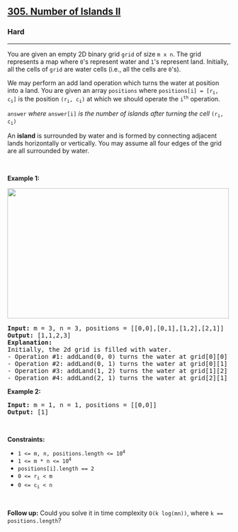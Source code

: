 <h2><a href="https://leetcode.com/problems/number-of-islands-ii/">305. Number of Islands II</a></h2><h3>Hard</h3><hr><div><p><font papago-translate="splitted">You are given an empty 2D binary grid </font><code>grid</code><font papago-translate="splitted"> of size </font><code>m x n</code><font papago-translate="splitted">. The grid represents a map where </font><code>0</code><font papago-translate="splitted">'s represent water and </font><code>1</code><font papago-translate="splitted">'s represent land. Initially, all the cells of </font><code>grid</code><font papago-translate="splitted"> are water cells (i.e., all the cells are </font><code>0</code><font papago-translate="splitted">'s).</font></p>

<p><font papago-translate="splitted">We may perform an add land operation which turns the water at position into a land. You are given an array </font><code>positions</code><font papago-translate="splitted"> where </font><code>positions[i] = [r<sub>i</sub>, c<sub>i</sub>]</code><font papago-translate="splitted"> is the position </font><code>(r<sub>i</sub>, c<sub>i</sub>)</code><font papago-translate="splitted"> at which we should operate the </font><code>i<sup>th</sup></code><font papago-translate="splitted"> operation.</font></p>

<p> <code>answer</code> <font papago-translate="splitted"><em>where</em></font> <code>answer[i]</code> <font papago-translate="splitted"><em>is the number of islands after turning the cell</em></font> <code>(r<sub>i</sub>, c<sub>i</sub>)</code> </p>

<p>An <strong>island</strong> is surrounded by water and is formed by connecting adjacent lands horizontally or vertically. You may assume all four edges of the grid are all surrounded by water.</p>

<p>&nbsp;</p>
<p><strong class="example">Example 1:</strong></p>
<img alt="" src="https://assets.leetcode.com/uploads/2021/03/10/tmp-grid.jpg" style="width: 500px; height: 294px;">
<pre><strong>Input:</strong> m = 3, n = 3, positions = [[0,0],[0,1],[1,2],[2,1]]
<strong>Output:</strong> [1,1,2,3]
<strong>Explanation:</strong>
Initially, the 2d grid is filled with water.
- Operation #1: addLand(0, 0) turns the water at grid[0][0] into a land. We have 1 island.
- Operation #2: addLand(0, 1) turns the water at grid[0][1] into a land. We still have 1 island.
- Operation #3: addLand(1, 2) turns the water at grid[1][2] into a land. We have 2 islands.
- Operation #4: addLand(2, 1) turns the water at grid[2][1] into a land. We have 3 islands.
</pre>

<p><strong class="example">Example 2:</strong></p>

<pre><strong>Input:</strong> m = 1, n = 1, positions = [[0,0]]
<strong>Output:</strong> [1]
</pre>

<p>&nbsp;</p>
<p><strong>Constraints:</strong></p>

<ul>
	<li><code>1 &lt;= m, n, positions.length &lt;= 10<sup>4</sup></code></li>
	<li><code>1 &lt;= m * n &lt;= 10<sup>4</sup></code></li>
	<li><code>positions[i].length == 2</code></li>
	<li><code>0 &lt;= r<sub>i</sub> &lt; m</code></li>
	<li><code>0 &lt;= c<sub>i</sub> &lt; n</code></li>
</ul>

<p>&nbsp;</p>
<p><font papago-translate="splitted"><strong>Follow up:</strong> Could you solve it in time complexity </font><code>O(k log(mn))</code><font papago-translate="splitted">, where </font><code>k == positions.length</code><font papago-translate="splitted">?</font></p>
</div>